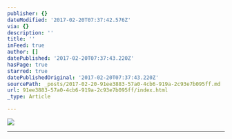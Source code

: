```yaml
---
publisher: {}
dateModified: '2017-02-20T07:37:42.576Z'
via: {}
description: ''
title: ''
inFeed: true
author: []
datePublished: '2017-02-20T07:37:43.220Z'
hasPage: true
starred: true
datePublishedOriginal: '2017-02-20T07:37:43.220Z'
sourcePath: _posts/2017-02-20-91ee3883-57a0-4cb6-919a-2c93e7b095ff.md
url: 91ee3883-57a0-4cb6-919a-2c93e7b095ff/index.html
_type: Article

---
```

![](https://the-grid-user-content.s3-us-west-2.amazonaws.com/f3899f4d-f9a6-495f-a8e0-c7725ac1b30c.jpg)

---